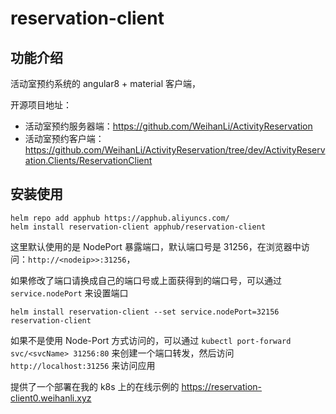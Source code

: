 # reservation-client

## 功能介绍

活动室预约系统的 angular8 + material 客户端，

开源项目地址：

- 活动室预约服务器端：<https://github.com/WeihanLi/ActivityReservation>
- 活动室预约客户端：<https://github.com/WeihanLi/ActivityReservation/tree/dev/ActivityReservation.Clients/ReservationClient>

## 安装使用

```shell
helm repo add apphub https://apphub.aliyuncs.com/
helm install reservation-client apphub/reservation-client
```

这里默认使用的是 NodePort 暴露端口，默认端口号是 31256，在浏览器中访问：`http://<nodeip>>:31256`，

如果修改了端口请换成自己的端口号或上面获得到的端口号，可以通过 `service.nodePort` 来设置端口

```shell
helm install reservation-client --set service.nodePort=32156 reservation-client
```

如果不是使用 Node-Port 方式访问的，可以通过 `kubectl port-forward svc/<svcName> 31256:80` 来创建一个端口转发，然后访问 `http://localhost:31256` 来访问应用

提供了一个部署在我的 k8s 上的在线示例的 <https://reservation-client0.weihanli.xyz>
